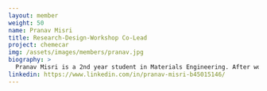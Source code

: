 ```yaml
---
layout: member
weight: 50
name: Pranav Misri
title: Research-Design-Workshop Co-Lead
project: chemecar
img: /assets/images/members/pranav.jpg
biography: >
  Pranav Misri is a 2nd year student in Materials Engineering. After working as a junior member of the vessel team in his first year at UBC, Pranav rejoined Chem-E-Car as co-lead of the Research-Design-Workshop Team. He is also currently enrolled in the Research Initiative Program under Professor Edouard Asselin's guidance working in labs assisting upper year Materials Engineering students with various projects. 
linkedin: https://www.linkedin.com/in/pranav-misri-b45015146/
---
```

